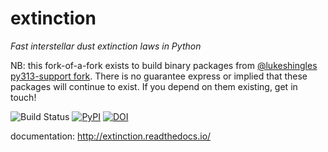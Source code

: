 extinction
==========

*Fast interstellar dust extinction laws in Python*

NB: this fork-of-a-fork exists to build binary packages from [@lukeshingles py313-support fork](https://github.com/lukeshingles/extinction/tree/py313). There is no guarantee express or implied that these packages will continue to exist. If you depend on them existing, get in touch!

![Build Status](https://github.com/AmpelAstro/extinction/workflows/Python%20package/badge.svg)
[![PyPI](https://img.shields.io/pypi/v/extinction.svg?style=flat-square?pypiBaseUrl=https://gitlab.desy.de/api/v4/projects/jakob.van.santen%2Fampel-pypi-demo/packages/)](https://gitlab.desy.de/jakob.van.santen/ampel-pypi-demo/-/packages/5788)
[![DOI](https://zenodo.org/badge/DOI/10.5281/zenodo.804967.svg)](https://doi.org/10.5281/zenodo.804967)

documentation: http://extinction.readthedocs.io/
